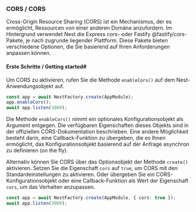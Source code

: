 ### CORS / CORS

Cross-Origin Resource Sharing (CORS) ist ein Mechanismus, der es ermöglicht, Ressourcen von einer anderen Domäne anzufordern. Im Hintergrund verwendet Nest die Express cors- oder Fastify @fastify/cors-Pakete, je nach zugrunde liegender Plattform. Diese Pakete bieten verschiedene Optionen, die Sie basierend auf Ihren Anforderungen anpassen können.

#### Erste Schritte / Getting started#

Um CORS zu aktivieren, rufen Sie die Methode `enableCors()` auf dem Nest-Anwendungsobjekt auf.

```typescript
const app = await NestFactory.create(AppModule);
app.enableCors();
await app.listen(3000);
```

Die Methode `enableCors()` nimmt ein optionales Konfigurationsobjekt als Argument entgegen. Die verfügbaren Eigenschaften dieses Objekts sind in der offiziellen CORS-Dokumentation beschrieben. Eine andere Möglichkeit besteht darin, eine Callback-Funktion zu übergeben, die es Ihnen ermöglicht, das Konfigurationsobjekt basierend auf der Anfrage asynchron zu definieren (on the fly).

Alternativ können Sie CORS über das Optionsobjekt der Methode `create()` aktivieren. Setzen Sie die Eigenschaft `cors` auf `true`, um CORS mit den Standardeinstellungen zu aktivieren. Oder übergeben Sie ein CORS-Konfigurationsobjekt oder eine Callback-Funktion als Wert der Eigenschaft `cors`, um das Verhalten anzupassen.

```typescript
const app = await NestFactory.create(AppModule, { cors: true });
await app.listen(3000);
```
